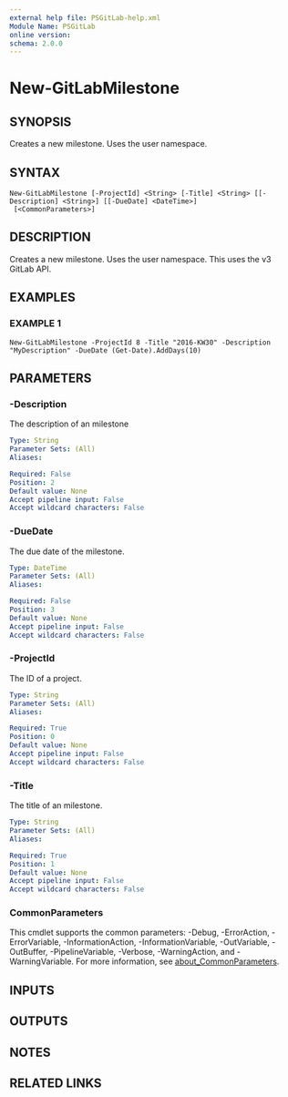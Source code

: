 ```yaml
---
external help file: PSGitLab-help.xml
Module Name: PSGitLab
online version:
schema: 2.0.0
---
```


# New-GitLabMilestone

## SYNOPSIS
Creates a new milestone.
Uses the user namespace.

## SYNTAX

```
New-GitLabMilestone [-ProjectId] <String> [-Title] <String> [[-Description] <String>] [[-DueDate] <DateTime>]
 [<CommonParameters>]
```

## DESCRIPTION
Creates a new milestone.
Uses the user namespace.
This uses the v3 GitLab API.

## EXAMPLES

### EXAMPLE 1
```
New-GitLabMilestone -ProjectId 8 -Title "2016-KW30" -Description "MyDescription" -DueDate (Get-Date).AddDays(10)
```

## PARAMETERS

### -Description
The description of an milestone

```yaml
Type: String
Parameter Sets: (All)
Aliases:

Required: False
Position: 2
Default value: None
Accept pipeline input: False
Accept wildcard characters: False
```

### -DueDate
The due date of the milestone.

```yaml
Type: DateTime
Parameter Sets: (All)
Aliases:

Required: False
Position: 3
Default value: None
Accept pipeline input: False
Accept wildcard characters: False
```

### -ProjectId
The ID of a project.

```yaml
Type: String
Parameter Sets: (All)
Aliases:

Required: True
Position: 0
Default value: None
Accept pipeline input: False
Accept wildcard characters: False
```

### -Title
The title of an milestone.

```yaml
Type: String
Parameter Sets: (All)
Aliases:

Required: True
Position: 1
Default value: None
Accept pipeline input: False
Accept wildcard characters: False
```

### CommonParameters
This cmdlet supports the common parameters: -Debug, -ErrorAction, -ErrorVariable, -InformationAction, -InformationVariable, -OutVariable, -OutBuffer, -PipelineVariable, -Verbose, -WarningAction, and -WarningVariable. For more information, see [about_CommonParameters](http://go.microsoft.com/fwlink/?LinkID=113216).

## INPUTS

## OUTPUTS

## NOTES

## RELATED LINKS
